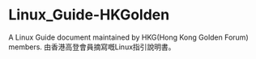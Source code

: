 # Linux_Guide-HKGolden
A Linux Guide document maintained by HKG(Hong Kong Golden Forum) members. 由香港高登會員摘寫嘅Linux指引說明書。
